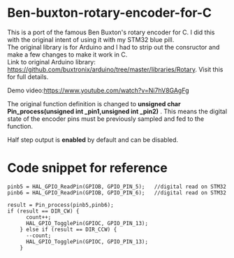 # Ben-buxton-rotary-encoder-for-C
This is a port of the famous Ben Buxton's rotary encoder for C. I did this with the original intent of using it with my STM32 blue pill.<br>
The original library is for Arduino and I had to strip out the consructor and make a few changes to make it work in C.<br>
Link to original Arduino library: https://github.com/buxtronix/arduino/tree/master/libraries/Rotary. Visit this for full details.<br>

Demo video:https://www.youtube.com/watch?v=Ni7hV8GAgFg <br>

The original function definition is changed to **unsigned char Pin_process(unsigned int _pin1,unsigned int  _pin2)** . This means the digital state of the encoder pins must be previously sampled and fed to the function. 

Half step output is **enabled** by default and can be disabled.

# Code snippet for reference
```
pinb5 = HAL_GPIO_ReadPin(GPIOB, GPIO_PIN_5);   //digital read on STM32
pinb6 = HAL_GPIO_ReadPin(GPIOB, GPIO_PIN_6);   //digital read on STM32

result = Pin_process(pinb5,pinb6);
if (result == DIR_CW) {
      count++;
      HAL_GPIO_TogglePin(GPIOC, GPIO_PIN_13);
    } else if (result == DIR_CCW) {
      --count;
      HAL_GPIO_TogglePin(GPIOC, GPIO_PIN_13);
    }
```

